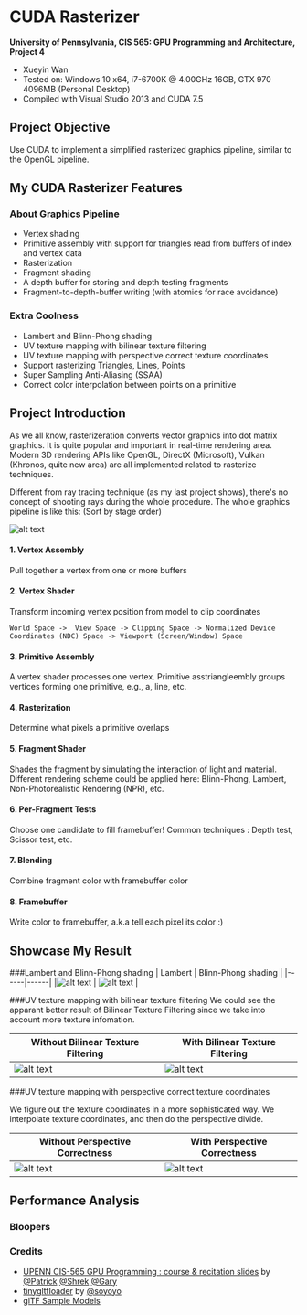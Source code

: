 CUDA Rasterizer
===============
**University of Pennsylvania, CIS 565: GPU Programming and Architecture, Project 4**

* Xueyin Wan
* Tested on: Windows 10 x64, i7-6700K @ 4.00GHz 16GB, GTX 970 4096MB (Personal Desktop)
* Compiled with Visual Studio 2013 and CUDA 7.5

## Project Objective
Use CUDA to implement a simplified rasterized graphics pipeline, similar to the OpenGL pipeline. 

## My CUDA Rasterizer Features
### About Graphics Pipeline
* Vertex shading
* Primitive assembly with support for triangles read from buffers of index and vertex data
* Rasterization
* Fragment shading
* A depth buffer for storing and depth testing fragments
* Fragment-to-depth-buffer writing (with atomics for race avoidance)

### Extra Coolness
* Lambert and Blinn-Phong shading
* UV texture mapping with bilinear texture filtering 
* UV texture mapping with perspective correct texture coordinates
* Support rasterizing Triangles, Lines, Points
* Super Sampling Anti-Aliasing (SSAA)
* Correct color interpolation between points on a primitive

## Project Introduction
As we all know, rasterizeration converts vector graphics into dot matrix graphics. It is quite popular and important in real-time rendering area. Modern 3D rendering APIs like OpenGL, DirectX (Microsoft), Vulkan (Khronos, quite new area) are all implemented related to rasterize techniques. 

Different from ray tracing technique (as my last project shows), there's no concept of shooting rays during the whole procedure.
The whole graphics pipeline is like this: (Sort by stage order)

![alt text](https://github.com/xueyinw/Project4-CUDA-Rasterizer/blob/master/results/readmepipeline.jpg "Graphics Pipeline") 

#### 1. Vertex Assembly

Pull together a vertex from one or more buffers

#### 2. Vertex Shader

Transform incoming vertex position from model to clip coordinates

`World Space ->  View Space -> Clipping Space -> Normalized Device Coordinates (NDC) Space -> Viewport (Screen/Window) Space`

#### 3. Primitive Assembly

A vertex shader processes one vertex.  Primitive asstriangleembly groups vertices forming one primitive, e.g., a, line, etc.

#### 4. Rasterization

Determine what pixels a primitive overlaps

#### 5. Fragment Shader

Shades the fragment by simulating the interaction of light and material.
Different rendering scheme could be applied here: Blinn-Phong, Lambert, Non-Photorealistic Rendering (NPR), etc.

#### 6. Per-Fragment Tests

Choose one candidate to fill framebuffer!
Common techniques : Depth test, Scissor test, etc.

#### 7. Blending

Combine fragment color with framebuffer color

#### 8. Framebuffer

Write color to framebuffer, a.k.a tell each pixel its color :)


## Showcase My Result
###Lambert and Blinn-Phong shading
|  Lambert  | Blinn-Phong shading |
|------|------|
|![alt text](https://github.com/xueyinw/Project4-CUDA-Rasterizer/blob/master/results/duck_with_lambert.gif "Lambert Duck") | ![alt text](https://github.com/xueyinw/Project4-CUDA-Rasterizer/blob/master/results/duck_with_blinn_phong_1.gif "Blinn Phong Duck") |

###UV texture mapping with bilinear texture filtering
We could see the apparant better result of Bilinear Texture Filtering since we take into account more texture infomation.

|  Without Bilinear Texture Filtering  | With Bilinear Texture Filtering |
|------|------|
|![alt text](https://github.com/xueyinw/Project4-CUDA-Rasterizer/blob/master/results/BilinearEnlarged.png "WithBininear") | ![alt text](https://github.com/xueyinw/Project4-CUDA-Rasterizer/blob/master/results/NoBilinearEnlarged.png "NoBininear") |

###UV texture mapping with perspective correct texture coordinates

We figure out the texture coordinates in a more sophisticated way. We interpolate texture coordinates, and then do the perspective divide.

|  Without Perspective Correctness | With Perspective Correctness |
|------|------|
|![alt text](https://github.com/xueyinw/Project4-CUDA-Rasterizer/blob/master/results/WithoutPerspectiveCorrectnessCheckerBoard.PNG "WithoutPerspective") | ![alt text](https://github.com/xueyinw/Project4-CUDA-Rasterizer/blob/master/results/PerspectiveCorrectnessCheckerBoard.PNG "WithPerspective") |



## Performance Analysis


### Bloopers


### Credits

* [UPENN CIS-565 GPU Programming : course & recitation slides](https://github.com/CIS565-Fall-2016) by [@Patrick](https://github.com/pjcozzi) [@Shrek](https://github.com/shrekshao) [@Gary](https://github.com/likangning93) 
* [tinygltfloader](https://github.com/syoyo/tinygltfloader) by [@soyoyo](https://github.com/syoyo)
* [glTF Sample Models](https://github.com/KhronosGroup/glTF/blob/master/sampleModels/README.md)
